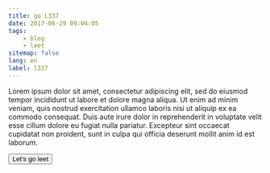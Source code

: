 ```yaml
---
title: go L337
date: 2017-06-29 09:04:05
tags:
    - blog
    - leet
sitemap: false
lang: en
label: l337
---
```


<!-- more -->

<script type='text/javascript'>
function replaceLeet() {
    replaceText("*", "A", "4");
    replaceText("*", "E", "3");
    replaceText("*", "O", "0");
    replaceText("*", "T", "7");
}

function replaceText(selector, text, newText) {
  var matcher = new RegExp(text, "gi");
  var elems = document.querySelectorAll(selector), i;

  for (i = 0; i < elems.length; i++)
    if (!elems[i].childElementCount)
      elems[i].innerHTML = elems[i].innerHTML.replace(matcher, newText);
}
</script>

Lorem ipsum dolor sit amet, consectetur adipiscing elit, sed do eiusmod tempor incididunt ut labore et dolore magna aliqua. Ut enim ad minim veniam, quis nostrud exercitation ullamco laboris nisi ut aliquip ex ea commodo consequat. Duis aute irure dolor in reprehenderit in voluptate velit esse cillum dolore eu fugiat nulla pariatur. Excepteur sint occaecat cupidatat non proident, sunt in culpa qui officia deserunt mollit anim id est laborum.

<button onclick="replaceLeet()">Let's go leet</button>


